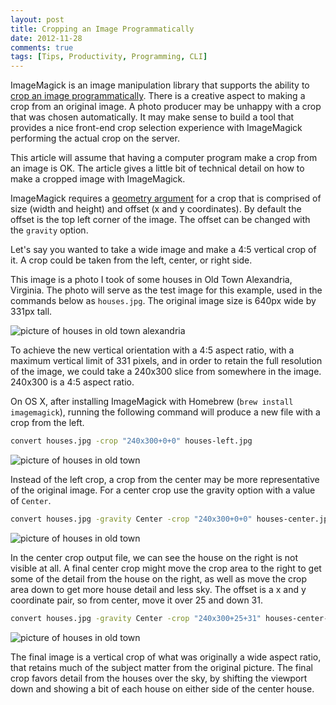 ```yaml
---
layout: post
title: Cropping an Image Programmatically
date: 2012-11-28
comments: true
tags: [Tips, Productivity, Programming, CLI]
---
```


ImageMagick is an image manipulation library that supports the ability to [crop an image programmatically](http://www.imagemagick.org/Usage/crop/#crop). There is a creative aspect to making a crop from an original image. A photo producer may be unhappy with a crop that was chosen automatically. It may make sense to build a tool that provides a nice front-end crop selection experience with ImageMagick performing the actual crop on the server.

This article will assume that having a computer program make a crop from an image is OK. The article gives a little bit of technical detail on how to make a cropped image with ImageMagick.

ImageMagick requires a [geometry argument](http://www.imagemagick.org/script/command-line-processing.php#geometry) for a crop that is comprised of size (width and height) and offset (x and y coordinates). By default the offset is the top left corner of the image. The offset can be changed with the `gravity` option.

Let's say you wanted to take a wide image and make a 4:5 vertical crop of it. A crop could be taken from the left, center, or right side.

This image is a photo I took of some houses in Old Town Alexandria, Virginia. The photo will serve as the test image for this example, used in the commands below as `houses.jpg`. The original image size is 640px wide by 331px tall.

<img src="https://s3.amazonaws.com/webandy-com/blog/houses.jpg" alt="picture of houses in old town alexandria" />

To achieve the new vertical orientation with a 4:5 aspect ratio, with a maximum vertical limit of 331 pixels, and in order to retain the full resolution of the image, we could take a 240x300 slice from somewhere in the image. 240x300 is a 4:5 aspect ratio.

On OS X, after installing ImageMagick with Homebrew (`brew install imagemagick`), running the following command will produce a new file with a crop from the left.

```bash
convert houses.jpg -crop "240x300+0+0" houses-left.jpg
```
<img src="https://s3.amazonaws.com/webandy-com/blog/houses-left.jpg" alt="picture of houses in old town" />

Instead of the left crop, a crop from the center may be more representative of the original image. For a center crop use the gravity option with a value of `Center`.

```bash
convert houses.jpg -gravity Center -crop "240x300+0+0" houses-center.jpg
```

<img src="https://s3.amazonaws.com/webandy-com/blog/houses-center.jpg" alt="picture of houses in old town" />

In the center crop output file, we can see the house on the right is not visible at all. A final center crop might move the crop area to the right to get some of the detail from the house on the right, as well as move the crop area down to get more house detail and less sky. The offset is a x and y coordinate pair, so from center, move it over 25 and down 31.

```bash
convert houses.jpg -gravity Center -crop "240x300+25+31" houses-center-final.jpg
```
<img src="https://s3.amazonaws.com/webandy-com/blog/houses-center-final.jpg" alt="picture of houses in old town" />

The final image is a vertical crop of what was originally a wide aspect ratio, that retains much of the subject matter from the original picture. The final crop favors detail from the houses over the sky, by shifting the viewport down and showing a bit of each house on either side of the center house.

